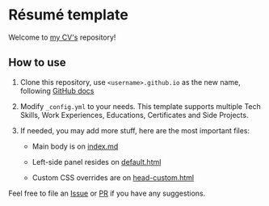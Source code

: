 # Résumé template

Welcome to [my CV's](https://9c23a5.github.io) repository!

## How to use

1. Clone this repository, use `<username>.github.io` as the new name, following [GitHub docs](https://docs.github.com/en/pages/getting-started-with-github-pages/creating-a-github-pages-site)

2. Modify `_config.yml` to your needs. This template supports multiple Tech Skills, Work Experiences, Educations, Certificates and Side Projects.

3. If needed, you may add more stuff, here are the most important files:

    - Main body is on [index.md](index.md)

    - Left-side panel resides on [default.html](_layouts/default.html)

    - Custom CSS overrides are on [head-custom.html](_includes/head-custom.html)

Feel free to file an [Issue](https://github.com/9c23a5/9c23a5.github.io/issues) or [PR](https://github.com/9c23a5/9c23a5.github.io/pulls) if you have any suggestions.